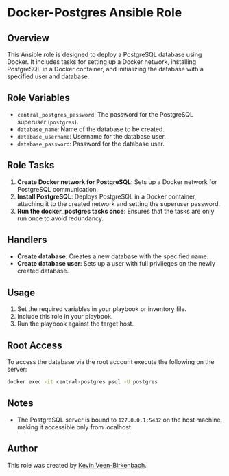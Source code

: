 # Docker-Postgres Ansible Role

## Overview
This Ansible role is designed to deploy a PostgreSQL database using Docker. It includes tasks for setting up a Docker network, installing PostgreSQL in a Docker container, and initializing the database with a specified user and database.

## Role Variables
- `central_postgres_password`: The password for the PostgreSQL superuser (`postgres`).
- `database_name`: Name of the database to be created.
- `database_username`: Username for the database user.
- `database_password`: Password for the database user.

## Role Tasks
1. **Create Docker network for PostgreSQL**: Sets up a Docker network for PostgreSQL communication.
2. **Install PostgreSQL**: Deploys PostgreSQL in a Docker container, attaching it to the created network and setting the superuser password.
3. **Run the docker_postgres tasks once**: Ensures that the tasks are only run once to avoid redundancy.

## Handlers
- **Create database**: Creates a new database with the specified name.
- **Create database user**: Sets up a user with full privileges on the newly created database.

## Usage
1. Set the required variables in your playbook or inventory file.
2. Include this role in your playbook.
3. Run the playbook against the target host.

## Root Access
To access the database via the root account execute the following on the server:
```bash
docker exec -it central-postgres psql -U postgres
```

## Notes
- The PostgreSQL server is bound to `127.0.0.1:5432` on the host machine, making it accessible only from localhost.

## Author
This role was created by [Kevin Veen-Birkenbach](https://www.veen.world).